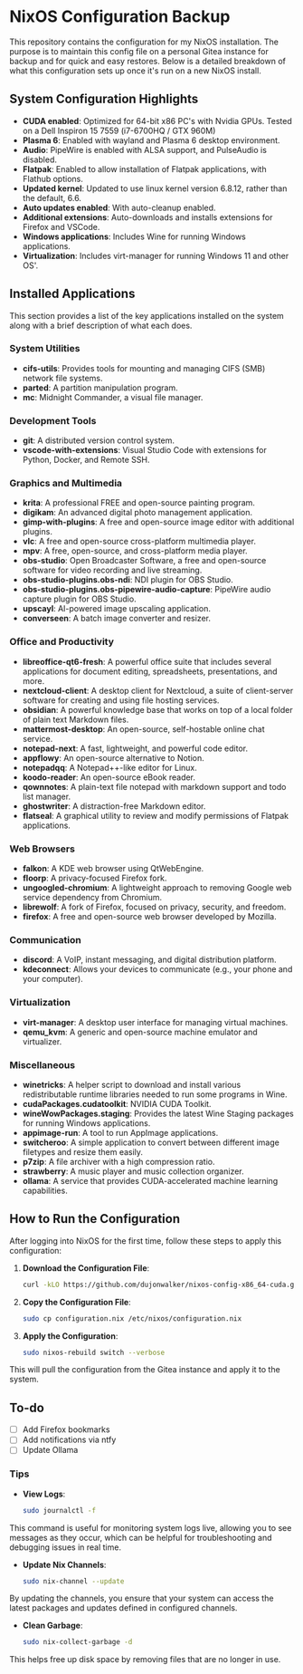 # NixOS Configuration Backup

This repository contains the configuration for my NixOS installation. The purpose is to maintain this config file on a personal Gitea instance for backup and for quick and easy restores. Below is a detailed breakdown of what this configuration sets up once it's run on a new NixOS install.

## System Configuration Highlights

- **CUDA enabled**: Optimized for 64-bit x86 PC's with Nvidia GPUs. Tested on a Dell Inspiron 15 7559 (i7-6700HQ / GTX 960M)
- **Plasma 6**: Enabled with wayland and Plasma 6 desktop environment.
- **Audio**: PipeWire is enabled with ALSA support, and PulseAudio is disabled.
- **Flatpak**: Enabled to allow installation of Flatpak applications, with Flathub options.
- **Updated kernel**: Updated to use linux kernel version 6.8.12, rather than the default, 6.6.
- **Auto updates enabled**: With auto-cleanup enabled.
- **Additional extensions**: Auto-downloads and installs extensions for Firefox and VSCode.
- **Windows applications**: Includes Wine for running Windows applications.
- **Virtualization**: Includes virt-manager for running Windows 11 and other OS'.

## Installed Applications

This section provides a list of the key applications installed on the system along with a brief description of what each does.

### System Utilities
- **cifs-utils**: Provides tools for mounting and managing CIFS (SMB) network file systems.
- **parted**: A partition manipulation program.
- **mc**: Midnight Commander, a visual file manager.

### Development Tools
- **git**: A distributed version control system.
- **vscode-with-extensions**: Visual Studio Code with extensions for Python, Docker, and Remote SSH.

### Graphics and Multimedia
- **krita**: A professional FREE and open-source painting program.
- **digikam**: An advanced digital photo management application.
- **gimp-with-plugins**: A free and open-source image editor with additional plugins.
- **vlc**: A free and open-source cross-platform multimedia player.
- **mpv**: A free, open-source, and cross-platform media player.
- **obs-studio**: Open Broadcaster Software, a free and open-source software for video recording and live streaming.
- **obs-studio-plugins.obs-ndi**: NDI plugin for OBS Studio.
- **obs-studio-plugins.obs-pipewire-audio-capture**: PipeWire audio capture plugin for OBS Studio.
- **upscayl**: AI-powered image upscaling application.
- **converseen**: A batch image converter and resizer.

### Office and Productivity
- **libreoffice-qt6-fresh**: A powerful office suite that includes several applications for document editing, spreadsheets, presentations, and more.
- **nextcloud-client**: A desktop client for Nextcloud, a suite of client-server software for creating and using file hosting services.
- **obsidian**: A powerful knowledge base that works on top of a local folder of plain text Markdown files.
- **mattermost-desktop**: An open-source, self-hostable online chat service.
- **notepad-next**: A fast, lightweight, and powerful code editor.
- **appflowy**: An open-source alternative to Notion.
- **notepadqq**: A Notepad++-like editor for Linux.
- **koodo-reader**: An open-source eBook reader.
- **qownnotes**: A plain-text file notepad with markdown support and todo list manager.
- **ghostwriter**: A distraction-free Markdown editor.
- **flatseal**: A graphical utility to review and modify permissions of Flatpak applications.

### Web Browsers
- **falkon**: A KDE web browser using QtWebEngine.
- **floorp**: A privacy-focused Firefox fork.
- **ungoogled-chromium**: A lightweight approach to removing Google web service dependency from Chromium.
- **librewolf**: A fork of Firefox, focused on privacy, security, and freedom.
- **firefox**: A free and open-source web browser developed by Mozilla.

### Communication
- **discord**: A VoIP, instant messaging, and digital distribution platform.
- **kdeconnect**: Allows your devices to communicate (e.g., your phone and your computer).

### Virtualization
- **virt-manager**: A desktop user interface for managing virtual machines.
- **qemu_kvm**: A generic and open-source machine emulator and virtualizer.

### Miscellaneous
- **winetricks**: A helper script to download and install various redistributable runtime libraries needed to run some programs in Wine.
- **cudaPackages.cudatoolkit**: NVIDIA CUDA Toolkit.
- **wineWowPackages.staging**: Provides the latest Wine Staging packages for running Windows applications.
- **appimage-run**: A tool to run AppImage applications.
- **switcheroo**: A simple application to convert between different image filetypes and resize them easily.
- **p7zip**: A file archiver with a high compression ratio.
- **strawberry**: A music player and music collection organizer.
- **ollama**: A service that provides CUDA-accelerated machine learning capabilities.

## How to Run the Configuration

After logging into NixOS for the first time, follow these steps to apply this configuration:

1. **Download the Configuration File**:
    ```sh
    curl -kLO https://github.com/dujonwalker/nixos-config-x86_64-cuda.git/raw/branch/main/configuration.nix
    ```

2. **Copy the Configuration File**:
    ```sh
    sudo cp configuration.nix /etc/nixos/configuration.nix
    ```

3. **Apply the Configuration**:
    ```sh
    sudo nixos-rebuild switch --verbose
    ```

This will pull the configuration from the Gitea instance and apply it to the system.

## To-do

 - [ ] Add Firefox bookmarks
 - [ ] Add notifications via ntfy
 - [ ] Update Ollama

### Tips
- **View Logs**:
    ```sh
    sudo journalctl -f
    ```
This command is useful for monitoring system logs live, allowing you to see messages as they occur, which can be helpful for troubleshooting and debugging issues in real time.

- **Update Nix Channels**:
    ```sh
    sudo nix-channel --update
    ```
By updating the channels, you ensure that your system can access the latest packages and updates defined in configured channels.

- **Clean Garbage**:
    ```sh
    sudo nix-collect-garbage -d
    ```
This helps free up disk space by removing files that are no longer in use.
